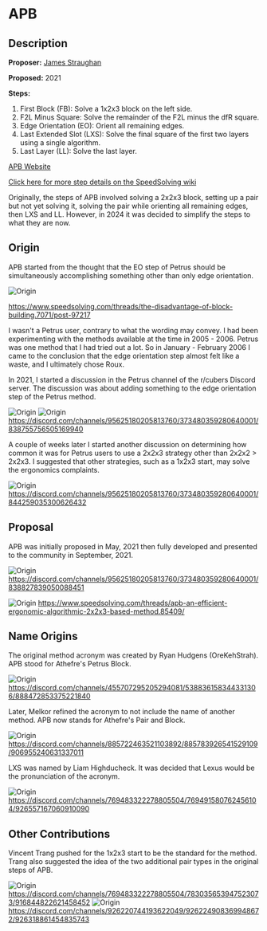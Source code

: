 # APB

## Description

**Proposer:** [James Straughan](CubingContributors/MethodDevelopers.md#straughan-michael-james-athefre)

**Proposed:** 2021

**Steps:**

1. First Block (FB): Solve a 1x2x3 block on the left side.
2. F2L Minus Square: Solve the remainder of the F2L minus the dfR square.
3. Edge Orientation (EO): Orient all remaining edges.
4. Last Extended Slot (LXS): Solve the final square of the first two layers using a single algorithm.
5. Last Layer (LL): Solve the last layer.

[APB Website](https://sites.google.com/view/apb-system)

[Click here for more step details on the SpeedSolving wiki](https://www.speedsolving.com/wiki/index.php/APB)

Originally, the steps of APB involved solving a 2x2x3 block, setting up a pair but not yet solving it, solving the pair while orienting all remaining edges, then LXS and LL. However, in 2024 it was decided to simplify the steps to what they are now.

## Origin

APB started from the thought that the EO step of Petrus should be simultaneously accomplishing something other than only edge orientation.

![Origin](img/APB/APBOrigin.png)

https://www.speedsolving.com/threads/the-disadvantage-of-block-building.7071/post-97217

I wasn't a Petrus user, contrary to what the wording may convey. I had been experimenting with the methods available at the time in 2005 - 2006. Petrus was one method that I had tried out a lot. So in January - February 2006 I came to the conclusion that the edge orientation step almost felt like a waste, and I ultimately chose Roux.

In 2021, I started a discussion in the Petrus channel of the r/cubers Discord server. The discussion was about adding something to the edge orientation step of the Petrus method.

![Origin](img/APB/InitialDiscussion1.png)
![Origin](img/APB/InitialDiscussion2.png)
https://discord.com/channels/95625180205813760/373480359280640001/838755756505169940

A couple of weeks later I started another discussion on determining how common it was for Petrus users to use a 2x2x3 strategy other than 2x2x2 > 2x2x3. I suggested that other strategies, such as a 1x2x3 start, may solve the ergonomics complaints.

![Origin](img/APB/2x2x3Strategies.png)
https://discord.com/channels/95625180205813760/373480359280640001/844259035300626432

## Proposal

APB was initially proposed in May, 2021 then fully developed and presented to the community in September, 2021.

![Origin](img/APB/OriginalProposal.png)
https://discord.com/channels/95625180205813760/373480359280640001/838827839050088451

![Origin](img/APB/SSFPost.png)
https://www.speedsolving.com/threads/apb-an-efficient-ergonomic-algorithmic-2x2x3-based-method.85409/

## Name Origins

The original method acronym was created by Ryan Hudgens (OreKehStrah). APB stood for Athefre's Petrus Block.

![Origin](img/APB/APBAcronym.png)
https://discord.com/channels/455707295205294081/538836158344331306/888472853375221840

Later, Melkor refined the acronym to not include the name of another method. APB now stands for Athefre's Pair and Block.

![Origin](img/APB/MelkorNameRefinement.png)
https://discord.com/channels/885722463521103892/885783926541529109/906955240631337011

LXS was named by Liam Highducheck. It was decided that Lexus would be the pronunciation of the acronym.

![Origin](img/APB/LXSName.png)
https://discord.com/channels/769483322278805504/769491580762456104/926557167060910090

## Other Contributions

Vincent Trang pushed for the 1x2x3 start to be the standard for the method. Trang also suggested the idea of the two additional pair types in the original steps of APB.

![Origin](img/APB/Trang1x2x3.png)
https://discord.com/channels/769483322278805504/783035653947523073/916844822621458452
![Origin](img/APB/TrangPairTypes.png)
https://discord.com/channels/926220744193622049/926224908369948672/926318861454835743